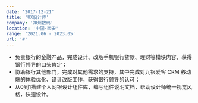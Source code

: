 ```yaml
---
date: '2017-12-21'
title: 'UX设计师'
company: '神州数码'
location: '中国·西安'
range: '2021.06 - 2023.05'
url: '#'
---
```


- 负责银行的金融产品，完成设计、改版手机银行贷款、理财等模块内容，获得银行领导的口头肯定；
- 协助银行其他部门，完成对其他需求的支持，其中完成对九银爱客 CRM  移动端的体验优化、设计改版工作，获得银行领导的认可；
- 从0到1搭建个人网银设计组件库，编写组件说明文档，帮助设计师统一视觉风格，快速设计。